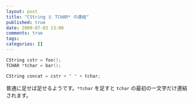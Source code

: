 ```yaml
---
layout: post
title: "CString と TCHAR* の連結"
published: true
date: 2009-07-03 13:00
comments: true
tags:
categories: []
---
```


```cpp
CString cstr = foo();
TCHAR *tchar = bar();

CString concat = cstr + " " + tchar;
```

普通に足せば足せるようです。`*tchar` を足すと `tchar` の最初の一文字だけ連結されます。
